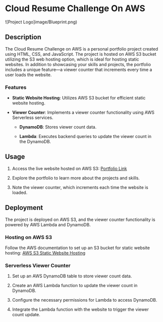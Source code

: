# Cloud Resume Challenge On AWS

![Project Logo]image/Blueprint.png)

## Description

The Cloud Resume Challenge on AWS is a personal portfolio project created using HTML, CSS, and JavaScript. The project is hosted on AWS S3 bucket utilizing the S3 web hosting option, which is ideal for hosting static websites. In addition to showcasing your skills and projects, the portfolio includes a unique feature—a viewer counter that increments every time a user loads the website.

### Features

- **Static Website Hosting**: Utilizes AWS S3 bucket for efficient static website hosting.

- **Viewer Counter**: Implements a viewer counter functionality using AWS Serverless services.

    - **DynamoDB**: Stores viewer count data.
  
    - **Lambda**: Executes backend queries to update the viewer count in the DynamoDB.

## Usage

1. Access the live website hosted on AWS S3: [Portfolio Link](www.vardhanballa.me)

2. Explore the portfolio to learn more about the projects and skills.

3. Note the viewer counter, which increments each time the website is loaded.

## Deployment

The project is deployed on AWS S3, and the viewer counter functionality is powered by AWS Lambda and DynamoDB.

### Hosting on AWS S3

Follow the AWS documentation to set up an S3 bucket for static website hosting: [AWS S3 Static Website Hosting](https://docs.aws.amazon.com/AmazonS3/latest/dev/WebsiteHosting.html)

### Serverless Viewer Counter

1. Set up an AWS DynamoDB table to store viewer count data.

2. Create an AWS Lambda function to update the viewer count in DynamoDB.

3. Configure the necessary permissions for Lambda to access DynamoDB.

4. Integrate the Lambda function with the website to trigger the viewer count update.
